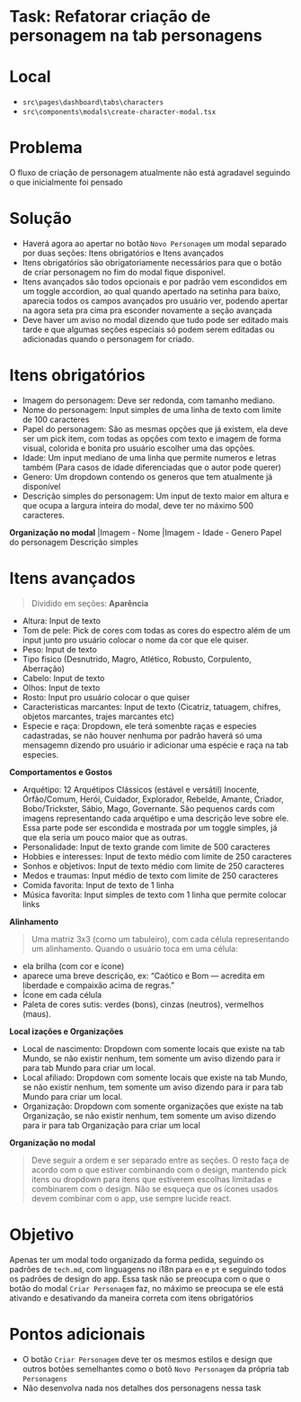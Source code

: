 
# Task: Refatorar criação de personagem na tab personagens

# Local
- `src\pages\dashboard\tabs\characters`
- `src\components\modals\create-character-modal.tsx`

# Problema
O fluxo de criação de personagem atualmente não está agradavel seguindo o que inicialmente foi pensado

# Solução
- Haverá agora ao apertar no botão `Novo Personagem` um modal separado por duas seções: Itens obrigatórios e Itens avançados
- Itens obrigatórios são obrigatoriamente necessários para que o botão de criar personagem no fim do modal fique disponivel.
- Itens avançados são todos opcionais e por padrão vem escondidos em um toggle accordion, ao qual quando apertado na setinha para baixo, aparecia todos os campos avançados pro usuário ver, podendo apertar na agora seta pra cima pra esconder novamente a seção avançada
- Deve haver um aviso no modal dizendo que tudo pode ser editado mais tarde e que algumas seções especiais só podem serem editadas ou adicionadas quando o personagem for criado.

# Itens obrigatórios
- Imagem do personagem: Deve ser redonda, com tamanho mediano.
- Nome do personagem: Input simples de uma linha de texto com limite de 100 caracteres
- Papel do personagem: São as mesmas opções que já existem, ela deve ser um pick item, com todas as opções com texto e imagem de forma visual, colorida e bonita pro usuário escolher uma das opções.
- Idade: Um input mediano de uma linha que permite numeros e letras também (Para casos de idade diferenciadas que o autor pode querer)
- Genero: Um dropdown contendo os generos que tem atualmente já disponível 
- Descrição simples do personagem: Um input de texto maior em altura e que ocupa a largura inteira do modal, deve ter no máximo 500 caracteres.


**Organização no modal**
|Imagem - Nome
|Imagem - Idade - Genero
Papel do personagem
Descrição simples

# Itens avançados
> Dividido em seções:
**Aparência**
- Altura: Input de texto
- Tom de pele: Pick de cores com todas as cores do espectro além de um input junto pro usuário colocar o nome da cor que ele quiser.
- Peso: Input de texto
- Tipo fisico (Desnutrido, Magro, Atlético, Robusto, Corpulento, Aberração)
- Cabelo: Input de texto
- Olhos: Input de texto
- Rosto: Input pro usuário colocar o que quiser
- Caracteristicas marcantes: Input de texto (Cicatriz, tatuagem, chifres, objetos marcantes, trajes marcantes etc)
- Especie e raça: Dropdown, ele terá somenbte raças e especies cadastradas, se não houver nenhuma por padrão haverá só uma mensagemn dizendo pro usuário ir adicionar uma espécie e raça na tab especies.

**Comportamentos e Gostos**
- Arquétipo: 12 Arquétipos Clássicos (estável e versátil)
Inocente, Órfão/Comum, Herói, Cuidador, Explorador, Rebelde, Amante, Criador, Bobo/Trickster, Sábio, Mago, Governante. São pequenos cards com imagens representando cada arquétipo e uma descrição leve sobre ele. Essa parte pode ser escondida e mostrada por um toggle simples, já que ela seria um pouco maior que as outras.
- Personalidade: Input de texto grande com limite de 500 caracteres
- Hobbies e interesses: Input de texto médio com limite de 250 caracteres
- Sonhos e objetivos: Input de texto médio com limite de 250 caracteres
- Medos e traumas: Input médio de texto com limite de 250 caracteres
- Comida favorita: Input de texto de 1 linha
- Música favorita: Input simples de texto com 1 linha que permite colocar links

**Alinhamento**
> Uma matriz 3x3 (como um tabuleiro), com cada célula representando um alinhamento.
Quando o usuário toca em uma célula:
- ela brilha (com cor e ícone)
- aparece uma breve descrição, ex: “Caótico e Bom — acredita em liberdade e compaixão acima de regras.”
- Ícone em cada célula
- Paleta de cores sutis: verdes (bons), cinzas (neutros), vermelhos (maus).

**Local
izações e Organizações**
- Local de nascimento: Dropdown com somente locais que existe na tab Mundo, se não existir nenhum, tem somente um aviso dizendo para ir para tab Mundo para criar um local.
- Local afiliado: Dropdown com somente locais que existe na tab Mundo, se não existir nenhum, tem somente um aviso dizendo para ir para tab Mundo para criar um local.
- Organização: Dropdown com somente organizações que existe na tab Organização, se não existir nenhum, tem somente um aviso dizendo para ir para tab Organização para criar um local

**Organização no modal**
> Deve seguir a ordem e ser separado entre as seções. O resto faça de acordo com o que estiver combinando com o design, mantendo pick itens ou dropdown para itens que estiverem escolhas limitadas e combinarem com o design. Não se esqueça que os ícones usados devem combinar com o app, use sempre lucide react.

# Objetivo
Apenas ter um modal todo organizado da forma pedida, seguindo os padrões de `tech.md`, com linguagens no i18n para `en` e `pt` e seguindo todos os padrões de design do app. Essa task não se preocupa com o que o botão do modal `Criar Personagem` faz, no máximo se preocupa se ele está ativando e desativando da maneira correta com itens obrigatórios

# Pontos adicionais
- O botão `Criar Personagem` deve ter os mesmos estilos e design que outros botões semelhantes como o botõ `Novo Personagem` da própria tab `Personagens`
- Não desenvolva nada nos detalhes dos personagens nessa task